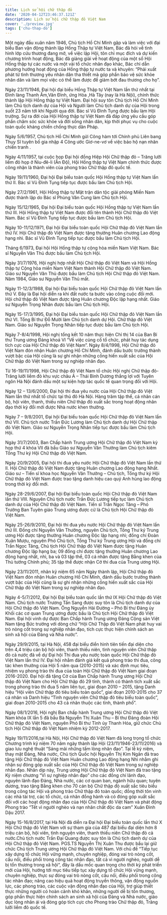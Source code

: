 ```yaml
---
title: Lịch sử hội chữ thập đỏ
date: '2020-04-12T23:46:37.121Z'
description: Lịch sử hội chữ thập đỏ Việt Nam
cover: './preview.jpg'
tags: ['chu-thap-do']
---
```


Một ngày đầu xuân năm 1946, Chủ tịch Hồ Chí Minh gặp và làm việc với đại biểu Ban vận động thành lập Hồng Thập tự Việt Nam, Bác đã hỏi về tình hình lớp cứu thương đang mở, về việc lập Hội, tôn chỉ mục đích và dự kiến chương trình hoạt động, Bác đã giảng giải về hoạt động của một số Hội Hồng thập tự các nước và một vài tổ chức nhân đạo khác, Bác chỉ dẫn phương hướng hoạt động của Hồng thập tự nước ta và khuyên: “Phải xuất phát từ tình thương yêu nhân dân tha thiết mà góp phần bảo vệ sức khỏe nhân dân và làm mọi việc có thể làm được để giảm bớt đau thương cho họ”.

Ngày 23/11/1946,  Đại hội đại biểu Hồng Thập tự Việt Nam lần thứ nhất tại  Đình làng Thanh Ấm,Vân Đình, ứng Hòa ,Hà Tây (nay là Hà Nội), chính thức thành lập Hội Hồng thập tự Việt Nam. Đại hội suy tôn Chủ tịch Hồ Chí Minh làm Chủ tịch danh dự của Hội và Người làm Chủ tịch danh dự của Hội trong suốt 23 năm tới khi Người qua đời. Bác sĩ Vũ Đình Tụng được bầu làm Hội trưởng. Sự ra đời của Hội Hồng thập tự Việt Nam đã đáp ứng yêu cầu góp phần chăm sóc sức khỏe và đời sống nhân dân, kịp thời phục vụ cho cuộc toàn quốc kháng chiến chống thực dân Pháp.

Ngày 5/6/1957, Chủ tịch Hồ Chí Minh gửi Công hàm  tới Chính phủ Liên bang Thụy Sĩ tuyên bố gia nhập 4 Công ước Giơ-ne-vơ về việc bảo hộ nạn nhân chiến tranh .

Ngày 4/11/1957, tại cuộc họp Đại hội đồng Hiệp Hội Chữ thập đỏ – Trăng lưỡi liềm đỏ họp ở Niu-đê-li (Ấn Độ), Hội Hồng thập tự Việt Nam chính thức được công nhận là thành viên của phong trào Chữ thập đỏ quốc tế.

Ngày 19/11/1960, Đại hội Đại biểu toàn quốc Hội Hồng thập tự Việt Nam lần thứ II. Bác sĩ Vũ Đình Tụng tiếp tục được bầu làm Chủ tịch Hội.

Ngày 27/2/1961, Hội Hồng thập tự Mặt trận dân tộc giải phóng  Miền Nam  được thành lập do Bác sĩ Phùng Văn Cung làm Chủ tịch Hội.

Ngày 15/12/1965, Đại hội Đại biểu toàn quốc Hội Hồng thập tự Việt Nam lần thứ III. Hội Hồng thập tự Việt Nam được đổi tên thành Hội Chữ thập đỏ Việt Nam. Bác sĩ Vũ Đình Tụng tiếp tục được bầu làm Chủ tịch Hội.

Ngày 10-11/12/1971, Đại hội Đại biểu toàn quốc Hội Chữ thập đỏ Việt Nam lần thứ IV. Hội Chữ thập đỏ Việt Nam được tặng thưởng Huân chương Lao động hạng nhì.  Bác sĩ Vũ Đình Tụng tiếp tục được bầu làm Chủ tịch Hội.

Tháng 6/1973, Đại hội Hội Hồng thập tự cộng hòa miền Nam Việt Nam. Bác sĩ Nguyễn Văn Thủ được bầu làm Chủ tịch Hội.

Ngày 31/7/1976, Hội nghị hợp nhất Hội Chữ thập đỏ Việt Nam và Hội Hồng thập tự Cộng hòa miền Nam Việt Nam thành Hội Chữ thập đỏ Việt Nam. Giáo sư Nguyễn Văn Thủ được bầu làm Chủ tịch Hội Chữ thập đỏ Việt Nam. Năm 1984, Giáo sư Nguyễn Văn Thủ mất.

Ngày 11-12/3/1988, Đại hội Đại biểu toàn quốc Hội Chữ thập đỏ Việt Nam lần thứ V. Đây là Đại hội diễn ra khi đất nước ta bước vào công cuộc đổi mới. Hội chữ thập đỏ Việt Nam được tặng Huân chương Độc lập hạng nhất. Giáo sư Nguyễn Trọng Nhân được bầu làm Chủ tịch Hội.

Ngày 15-17/3/1995, Đại hội Đại biểu toàn quốc Hội Chữ thập đỏ Việt Nam lần thứ VI. Tổng Bí thư Đỗ Mười làm Chủ tịch danh dự Hội. Chữ thập đỏ Việt Nam. Giáo sư Nguyễn Trọng Nhân tiếp tục được bầu làm Chủ tịch Hội.

Ngày 7-8/4/1998, Hội nghị tổng kết 10 năm thực hiện Chỉ thị 14 của Ban Bí thư Trung ương Đảng khoá VI “Về việc củng cố tổ chức, phát huy tác dụng tích cực của Hội Chữ thập đỏ Việt Nam”. Ngày 8/4/1998, Hội Chữ thập đỏ Việt Nam đón nhận Huân chương Hồ Chí Minh, đánh dấu bước trưởng thành vượt bậc của Hội cũng là sự ghi nhận những cống hiến xuất sắc của Hội Chữ thập đỏ Việt Nam trong sự nghiệp nhân đạo.

Từ 16-19/11/1998, Hội Chữ thập đỏ Việt Nam tổ chức Hội nghị Chữ thập đỏ-Trăng lưỡi liềm đỏ khu vực châu Á – Thái Bình Dương thắng lợi với Tuyên ngôn Hà Nội đánh dấu một sự kiện hợp tác quốc tế quan trọng đối với Hội.

Ngày 12 – 13/6/2000, Đại hội thi đua yêu nước của Hội Chữ thập đỏ Việt Nam lần thứ nhất tổ chức tại thủ đô Hà Nội. Hàng trăm tập thể, cá nhân cán bộ, hội viên, thanh, thiếu niên Chữ thập đỏ xuất sắc trong hoạt động nhân đạo thời kỳ đổi mới được Nhà nước khen thưởng.

Ngày 7 – 9/8/2001, Đại hội Đại biểu toàn quốc Hội Chữ thập đỏ Việt Nam lần thứ VII. Chủ tịch nước Trần Đức Lương làm Chủ tịch danh dự Hội Chữ thập đỏ Việt Nam. Giáo sư Nguyễn Trọng Nhân tiếp tục được bầu làm Chủ tịch Hội.

Ngày 31/7/2003, Ban Chấp hành Trung ương Hội Chữ thập đỏ Việt Nam kỳ họp thứ 4 khóa VII đã bầu Giáo sư Nguyễn Văn Thưởng làm Chủ tịch kiêm Tổng Thư ký Hội Chữ thập đỏ Việt Nam.

Ngày 20/9/2005, Đại hội thi đua yêu nước Hội Chữ thập đỏ Việt Nam lần thứ II. Hội Chữ thập đỏ Việt Nam được tặng Huân chương Lao động hạng Nhất. Giáo sư – Tiến sĩ khoa học Nguyễn Văn Thưởng – Chủ tịch, Tổng thư ký Hội Chữ thập đỏ Việt Nam được trao tặng danh hiệu cao quý Anh hùng lao động trong thời kỳ đổi mới.

Ngày 28-29/6/2007, Đại hội Đại biểu toàn quốc Hội Chữ thập đỏ Việt Nam lần thứ VIII. Nguyên Chủ tịch nước Trần Đức Lương tiếp tục làm Chủ tịch danh dự của Hội Chữ thập đỏ Việt Nam. Tiến sĩ Trần Ngọc Tăng – Phó  Trưởng Ban Tuyên giáo Trung ương được cử là Chủ tịch Hội Chữ thập đỏ Việt Nam.

Ngày 25-26/9/2010, Đại hội thi đua yêu nước Hội Chữ thập đỏ Việt Nam lần thứ III. Đồng chí Nguyễn Văn Thưởng, nguyên Chủ tịch, Tổng Thư ký Trung ương Hội được tặng thưởng Huân chương Ðộc lập hạng nhì; đồng chí Ðoàn Xuân Mượu, nguyên Phó Chủ tịch, Tổng Thư ký Trung ương Hội và đồng chí Trần Ngọc Tăng, Chủ tịch Hội Chữ thập đỏ Việt Nam được tặng Huân chương Ðộc lập hạng ba; 09 đồng chí được tặng thưởng Huân chương Lao động hạng nhất, nhì, ba và 03 tập thể, 03 cá nhân được tặng Bằng khen của Thủ tướng Chính phủ; 35 tập thể được nhận Cờ thi đua của Trung ương Hội.

Ngày 23/11/2011, nhân kỷ niệm 65 năm Ngày thành lập, Hội Chữ thập đỏ Việt Nam đón nhận Huân chương Hồ Chí Minh, đánh dấu bước trưởng thành vượt bậc của Hội cũng là sự ghi nhận những cống hiến xuất sắc của Hội Chữ thập đỏ Việt Nam trong sự nghiệp nhân đạo.

Ngày 4-5/7/2012, Đại hội Đại biểu toàn quốc lần thứ IX Hội Chữ thập đỏ Việt Nam. Chủ tịch nước Trương Tấn Sang được suy tôn là Chủ tịch danh dự của Hội Chữ thập đỏ Việt Nam. Ông Nguyễn Hải Đường – Phó Bí thư Đảng ủy Khối các cơ quan Trung ương được bầu là Chủ tịch Hội Chữ thập đỏ Việt Nam. Đại hội vinh dự được Ban Chấp hành Trung ương Đảng Cộng sản Việt Nam tặng Bức trướng với dòng chữ “Hội Chữ Thập đỏ Việt Nam phát huy vai trò nòng cốt trong sự nghiệp nhân đạo, tích cực thực hiện chính sách an sinh xã hội của Đảng và Nhà nước”.

Ngày 29/9/2015, tại Hà Nội, 458 đại biểu điển hình tiên tiến đại diện cho trên 4,4 triệu cán bộ hội viên, thanh thiếu niên, tình nguyện viên Chữ thập đỏ cả nước đã về dự Đại hội Thi đua yêu nước toàn quốc Hội Chữ thập đỏ Việt Nam lần thứ IV. Đại hội nhằm đánh giá kết quả phong trào thi đua, công tác khen thưởng của Hội 5 năm qua (2010-2015) và xác định mục tiêu, nhiệm vụ phong trào thi đua của toàn Hội Chữ thập đỏ Việt Nam giai đoạn 2016-2020. Đại hội đã tặng Cờ của Ban Chấp hành Trung ương Hội Chữ thập đỏ Việt Nam cho Hội Chữ thập đỏ 29 tỉnh, thành có thành tích xuất sắc trong phong trào thi đua 5 năm liên tục, giai đoạn 2010 – 2015, tặng Danh hiệu “Hội viên Chữ thập đỏ tiêu biểu toàn quốc”, giai đoạn 2010-2015 cho 37 cá nhân và Danh hiệu “Tình nguyện viên Chữ thập đỏ tiêu biểu toàn quốc”, giai đoạn 2010-2015 cho 43 cá nhân thuộc các tỉnh, thành phố”.

Ngày 08/1/2016, Hội nghị Ban chấp hành Trung ương Hội Chữ thập đỏ Việt Nam khóa IX lần 5 đã bầu Bà Nguyễn Thị Xuân Thu – Bí thư Đảng đoàn Hội Chữ thập đỏ Việt Nam, nguyên Phó Bí thư Tỉnh ủy Thanh Hóa, giữ chức Chủ tịch Hội Chữ thập đỏ Việt Nam nhiệm kỳ 2012-2017.

Ngày 19/11/2016,tại Hà Nội, Hội Chữ thập đỏ Việt Nam đã long trọng tổ chức Chương trình kỷ niệm 70 năm ngày thành lập Hội (23/11/1946-23/11/2016) và giao lưu nghệ thuật “Sáng mãi những tấm lòng nhân đạo”. Tại lễ kỷ niệm, thay mặt Đảng, Nhà nước, Chủ tịch Quốc hội Nguyễn Thị Kim Ngân đã trao tặng Hội Chữ thập đỏ Việt Nam Huân chương Lao động hạng Nhì nhằm ghi nhận sự đóng góp xuất sắc của Hội Chữ thập đỏ Việt Nam trong sự nghiệp nhân đạo. Nhân dịp này, Trung ương Hội Chữ thập đỏ Việt Nam đã trao tặng Kỷ niệm chương “Vì sự nghiệp nhân đạo” cho các đồng chí lãnh đạo, nguyên lãnh đạo Đảng, Nhà nước, các cơ quan ban, ngành hữu quan; tuyên dương, trao tặng Bằng khen cho 70 cán bộ Chữ thập đỏ xuất sắc tiêu biểu trong công tác Hội và phong trào Chữ thập đỏ toàn quốc; đồng thời tôn vinh các nhà tài trợ, các tổ chức, cá nhân đồng hành và có đóng góp xuất sắc đối với các hoạt động nhân đạo của Hội Chữ thập đỏ Việt Nam và phát động Phong trào “Tết vì người nghèo và nạn nhân chất độc da cam” Xuân Đinh Dậu 2017.

Ngày 15-16/8/2017, tại Hà Nội đã diễn ra Đại hội Đại biểu toàn quốc lần thứ X Hội Chữ thập đỏ Việt Nam với sự tham gia của 487 đại biểu đại diện hơn 8 triệu cán bộ, hội viên, tình nguyện viên, thanh thiếu niên Chữ thập đỏ cả nước.Chủ tịch nước Trần Đại Quang được suy tôn là Chủ tịch danh dự của Hội Chữ thập đỏ Việt Nam. PGS.TS Nguyễn Thị Xuân Thu được bầu lại giữ chức Chủ tịch Trung ương Hội Chữ thập đỏ Việt Nam. Với chủ đề “Tiếp tục xây dựng tổ chức Hội vững mạnh, chuyên nghiệp, đóng vai trò nòng cốt, cầu nối, điều phối trong công tác nhân đạo, tất cả vì người nghèo, người dễ bị tổn thương trong xã hội“, đây là dấu mốc quan trọng cho thời kỳ phát triển mới của Hội, hướng tới mục tiêu tiếp tục xây dựng tổ chức Hội vững mạnh, chuyên nghiệp, thực sự đóng vai trò nòng cốt, cầu nối, điều phối trong công tác nhân đạo; nâng cao hiệu quả hoạt động truyền thông, vận động nguồn lực, các phong trào, các cuộc vận động nhân đạo của Hội, trợ giúp thiết thực những người có hoàn cảnh khó khăn, những người dễ bị tổn thương, góp phần thực hiện chính sách an sinh xã hội của Đảng và Nhà nước, giáo dục lòng nhân ái và đóng góp tích cực cho Phong trào Chữ thập đỏ, Trăng lưỡi liềm đỏ quốc tế.
